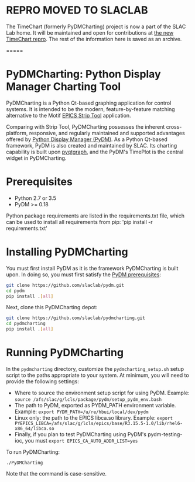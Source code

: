 # REPRO MOVED TO SLACLAB
The TimeChart (formerly PyDMCharting) project is now a part of the SLAC Lab home. It will be maintained and open for contributions at [the new TimeChart repro](https://github.com/slaclab/timechart "SLAC Lab TimeChart"). The rest of the information here is saved as an archive.

=====

# PyDMCharting: Python Display Manager Charting Tool
PyDMCharting is a Python Qt-based graphing application for control systems. It is intended to be the modern, feature-by-feature matching alternative to the Motif [EPICS Strip Tool](https://epics.anl.gov/extensions/StripTool/ "EPICS Strip Tool") application.

Comparing with Strip Tool, PyDMCharting possesses the inherent cross-platform, responsive, and regularly maintained and supported advantages offered by [Python Display Manager (PyDM)](https://github.com/slaclab/pydm "PyDM"). As a Python Qt-based framework, PyDM is also created and maintained by SLAC. Its charting capability is built upon [pyqtgraph](http://pyqtgraph.org/ "PyQtGraph"),
and the PyDM's TimePlot is the central widget in PyDMCharting.

# Prerequisites
* Python 2.7 or 3.5
* PyDM >= 0.18

Python package requirements are listed in the requirements.txt file, which can be used to install all requirements from pip: 'pip install -r requirements.txt'

# Installing PyDMCharting
You must first install PyDM as it is the framework PyDMCharting is built upon. In doing so, you must first satisfy the [PyDM prerequisites](https://github.com/slaclab/pydm/blob/master/requirements.txt, "PyDM Requirements"):
 
```sh
git clone https://github.com/slaclab/pydm.git
cd pydm
pip install .[all]
```

Next, clone this PyDMCharting depot:

```sh
git clone https://github.com/slaclab/pydmcharting.git
cd pydmcharting
pip install .[all]
```

# Running PyDMCharting
In the ```pydmcharting``` directory, customize the ```pydmcharting_setup.sh``` setup script to the paths appropriate to your system. At minimum, you will need to provide the following settings:

* Where to source the environment setup script for using PyDM. Example: ```source /afs/slac/g/lcls/package/pydm/setup_pydm_env.bash```
* The path to PyDM, exported as PYDM_PATH environment variable. Example: ```export PYDM_PATH=/u/re/hbui/local/dev/pydm```
* Linux only: the path to the EPICS libca.so library. Example: ```export PYEPICS_LIBCA=/afs/slac/g/lcls/epics/base/R3.15.5-1.0/lib/rhel6-x86_64/libca.so```
* Finally, if you plan to test PyDMCharting using PyDM's pydm-testing-ioc, you must ```export EPICS_CA_AUTO_ADDR_LIST=yes```

To run PyDMCharting:

```./PyDMCharting```

Note that the command is case-sensitive.


